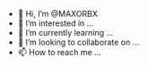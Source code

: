 - 👋 Hi, I’m @MAXORBX
- 👀 I’m interested in ...
- 🌱 I’m currently learning ...
- 💞️ I’m looking to collaborate on ...
- 📫 How to reach me ...

<!---
MAXORBX/MAXORBX is a ✨ special ✨ repository because its `README.md` (this file) appears on your GitHub profile.
You can click the Preview link to take a look at your changes.
--->
